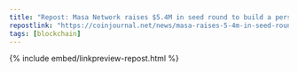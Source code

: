 ```yaml
---
title: "Repost: Masa Network raises $5.4M in seed round to build a personal data network on Avalanche"
repostlink: "https://coinjournal.net/news/masa-raises-5-4m-in-seed-round-to-build-a-personal-data-network-on-avalanche/"
tags: [blockchain]
---
```


{% include embed/linkpreview-repost.html %}
